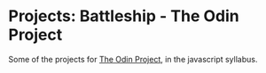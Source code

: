 # Projects: Battleship - The Odin Project

Some of the projects for [The Odin Project](https://www.theodinproject.com/), in the javascript syllabus.

